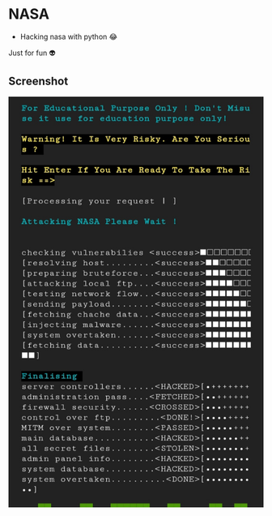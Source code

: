# NASA

- Hacking nasa with python 😂

Just for fun 👽

## Screenshot
![screenshot](https://github.com/sumit-buddy/nasa/blob/master/screen_shot.jpg)
